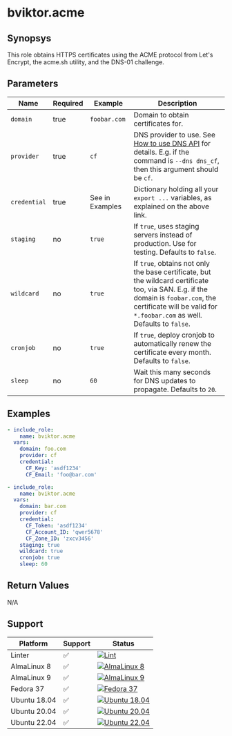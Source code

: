 # bviktor.acme

## Synopsys

This role obtains HTTPS certificates using the ACME protocol from Let's Encrypt, the acme.sh utility, and the DNS-01 challenge.

## Parameters

| Name | Required | Example | Description |
|---|---|---|---|
| `domain` | true | `foobar.com` | Domain to obtain certificates for. |
| `provider` | true | `cf` | DNS provider to use. See [How to use DNS API](https://github.com/acmesh-official/acme.sh/wiki/dnsapi) for details. E.g. if the command is `--dns dns_cf`, then this argument should be `cf`. |
| `credential` | true | See in Examples | Dictionary holding all your `export ...` variables, as explained on the above link. |
| `staging` | no | `true` | If `true`, uses staging servers instead of production. Use for testing. Defaults to `false`. |
| `wildcard` | no | `true` | If `true`, obtains not only the base certificate, but the wildcard certificate too, via SAN. E.g. if the domain is `foobar.com`, the certificate will be valid for `*.foobar.com` as well. Defaults to `false`. |
| `cronjob` | no | `true`| If `true`, deploy cronjob to automatically renew the certificate every month. Defaults to `false`. |
| `sleep` | no | `60` | Wait this many seconds for DNS updates to propagate. Defaults to `20`. |

## Examples

```yml
- include_role:
    name: bviktor.acme
  vars:
    domain: foo.com
    provider: cf
    credential:
      CF_Key: 'asdf1234'
      CF_Email: 'foo@bar.com'

- include_role:
    name: bviktor.acme
  vars:
    domain: bar.com
    provider: cf
    credential:
      CF_Token: 'asdf1234'
      CF_Account_ID: 'qwer5678'
      CF_Zone_ID: 'zxcv3456'
    staging: true
    wildcard: true
    cronjob: true
    sleep: 60
```

## Return Values

N/A

## Support

| Platform | Support | Status |
|---|---|---|
| Linter | ✅ | [![Lint](https://github.com/noobient/ansible-galaxy-acme/actions/workflows/lint.yml/badge.svg)](https://github.com/noobient/ansible-galaxy-acme/actions/workflows/lint.yml) |
| AlmaLinux 8 | ✅ | [![AlmaLinux 8](https://github.com/noobient/ansible-galaxy-acme/actions/workflows/almalinux-8.yml/badge.svg)](https://github.com/noobient/ansible-galaxy-acme/actions/workflows/almalinux-8.yml) |
| AlmaLinux 9 | ✅ | [![AlmaLinux 9](https://github.com/noobient/ansible-galaxy-acme/actions/workflows/almalinux-9.yml/badge.svg)](https://github.com/noobient/ansible-galaxy-acme/actions/workflows/almalinux-9.yml) |
| Fedora 37 | ✅ | [![Fedora 37](https://github.com/noobient/ansible-galaxy-acme/actions/workflows/fedora-37.yml/badge.svg)](https://github.com/noobient/ansible-galaxy-acme/actions/workflows/fedora-37.yml) |
| Ubuntu 18.04 | ✅ | [![Ubuntu 18.04](https://github.com/noobient/ansible-galaxy-acme/actions/workflows/ubuntu-18.04.yml/badge.svg)](https://github.com/noobient/ansible-galaxy-acme/actions/workflows/ubuntu-18.04.yml) |
| Ubuntu 20.04 | ✅ | [![Ubuntu 20.04](https://github.com/noobient/ansible-galaxy-acme/actions/workflows/ubuntu-20.04.yml/badge.svg)](https://github.com/noobient/ansible-galaxy-acme/actions/workflows/ubuntu-20.04.yml) |
| Ubuntu 22.04 | ✅ | [![Ubuntu 22.04](https://github.com/noobient/ansible-galaxy-acme/actions/workflows/ubuntu-22.04.yml/badge.svg)](https://github.com/noobient/ansible-galaxy-acme/actions/workflows/ubuntu-22.04.yml) |

